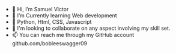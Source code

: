 - 👋 Hi, I’m Samuel Victor
- 👀 I’m Currently  learning Web development
- 🌱 Python, Html, CSS, Javascript
- 💞️ I'm looking to collaborate on any aspect involving my skill set.
- 📫 You can reach me through my GitHub account github.com/bobleeswagger09

<!---
Bobleeswagger09/Bobleeswagger09 is a ✨ special ✨ repository because its `README.md` (this file) appears on your GitHub profile.
You can click the Preview link to take a look at your changes.
--->
